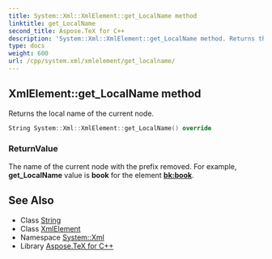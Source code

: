 ```yaml
---
title: System::Xml::XmlElement::get_LocalName method
linktitle: get_LocalName
second_title: Aspose.TeX for C++
description: 'System::Xml::XmlElement::get_LocalName method. Returns the local name of the current node in C++.'
type: docs
weight: 600
url: /cpp/system.xml/xmlelement/get_localname/
---
```

## XmlElement::get_LocalName method


Returns the local name of the current node.

```cpp
String System::Xml::XmlElement::get_LocalName() override
```


### ReturnValue

The name of the current node with the prefix removed. For example, **get_LocalName** value is **book** for the element **<bk:book>**.

## See Also

* Class [String](../../../system/string/)
* Class [XmlElement](../)
* Namespace [System::Xml](../../)
* Library [Aspose.TeX for C++](../../../)

